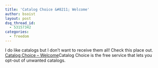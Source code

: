 ```yaml
---
title: 'Catalog Choice &#8211; Welcome'
author: bsoist
layout: post
dsq_thread_id:
  - 53157342
categories:
  - freedom
---
```

I do like catalogs but I don&#8217;t want to receive them all! Check this place out. [Catalog Choice &#8211; Welcome][1]Catalog Choice is the free service that lets you opt-out of unwanted catalogs.

 [1]: http://www.catalogchoice.org/#welcome
